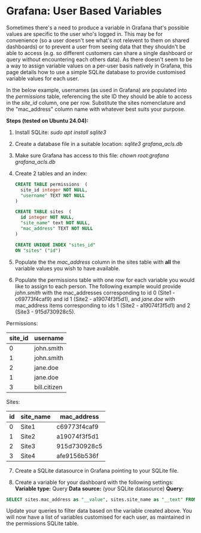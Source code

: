 # Grafana: User Based Variables
Sometimes there's a need to produce a variable in Grafana that's possible values are specific to the user who's logged in. This may be for convenience (so a user doesn't see what's not relevent to them on shared dashboards) or to prevent a user from seeing data that they shouldn't be able to access (e.g. so different customers can share a single dashboard or query without encountering each others data).
As there doesn't seem to be a way to assign variable values on a per-user basis natively in Grafana, this page details how to use a simple SQLite database to provide customised variable values for each user.

In the below example, usernames (as used in Grafana) are populated into the *permissions* table, referencing the site ID they should be able to access in the *site_id* column, one per row. Substitute the sites nomenclature and the "mac_address" column name with whatever best suits your purpose.

**Steps (tested on Ubuntu 24.04):**
1. Install SQLite: 
*sudo apt install sqlite3*

2. Create a database file in a suitable location:
*sqlite3 grafana_acls.db*

3. Make sure Grafana has access to this file:
*chown root:grafana grafana_acls.db*

4. Create 2 tables and an index:

    ```sql
    CREATE TABLE permissions  (
      site_id integer NOT NULL,
      "username" TEXT NOT NULL
    )

    CREATE TABLE sites  (
      id integer NOT NULL,
      "site_name" text NOT NULL,
      "mac_address" TEXT NOT NULL
    )

    CREATE UNIQUE INDEX "sites_id"
    ON "sites" ("id")
    ```

5. Populate the the *mac_address* column in the sites table with **all** the variable values you wish to have available.

6. Populate the permissions table with one row for each variable you would like to assign to each person. The following example would provide *john.smith* with the mac_addresses corresponding to id 0 (Site1 - c69773f4caf9) and id 1 (Site2 - a19074f3f5d1), and *jane.doe* with mac_address items corresponding to ids 1 (Site2 - a19074f3f5d1) and 2 (Site3 - 915d730928c5).

Permissions:

| site_id | username |
| ------------ | ------------ |
| 0 | john.smith  |
| 1 | john.smith |
| 2 | jane.doe |
| 1 | jane.doe |
| 3 | bill.citizen |

Sites:

| id | site_name | mac_address |
| ------------ | ------------ | ------------ |
| 0 | Site1 | c69773f4caf9 |
| 1 | Site2 | a19074f3f5d1 |
| 2 | Site3 | 915d730928c5 |
| 3 | Site4 | afe9156b536f |



7. Create a SQLite datasource in Grafana pointing to your SQLite file.

8. Create a variable for your dashboard with the following settings:
**Variable type:** Query
**Data source:** (your SQLite datasource)
**Query:**
```sql
SELECT sites.mac_address as "__value", sites.site_name as "__text" FROM sites INNER JOIN permissions on site_id = sites.id where permissions.username = "${__user.login}"
```

Update your queries to filter data based on the variable created above.
You will now have a list of variables customised for each user, as maintained in the permissions SQLite table.
